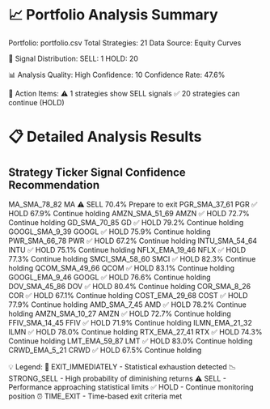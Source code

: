# 📈 Portfolio Analysis Summary

Portfolio: portfolio.csv
Total Strategies: 21
Data Source: Equity Curves

🎯 Signal Distribution:
SELL: 1
HOLD: 20

📊 Analysis Quality:
High Confidence: 10
Confidence Rate: 47.6%

🚨 Action Items:
⚠️ 1 strategies show SELL signals
✅ 20 strategies can continue (HOLD)

# 📋 Detailed Analysis Results

## Strategy Ticker Signal Confidence Recommendation

MA_SMA_78_82 MA ⚠️ SELL 70.4% Prepare to exit
PGR_SMA_37_61 PGR ✅ HOLD 67.9% Continue holding
AMZN_SMA_51_69 AMZN ✅ HOLD 72.7% Continue holding
GD_SMA_70_85 GD ✅ HOLD 79.2% Continue holding
GOOGL_SMA_9_39 GOOGL ✅ HOLD 75.9% Continue holding
PWR_SMA_66_78 PWR ✅ HOLD 67.2% Continue holding
INTU_SMA_54_64 INTU ✅ HOLD 75.1% Continue holding
NFLX_EMA_19_46 NFLX ✅ HOLD 77.3% Continue holding
SMCI_SMA_58_60 SMCI ✅ HOLD 82.3% Continue holding
QCOM_SMA_49_66 QCOM ✅ HOLD 83.1% Continue holding
GOOGL_EMA_9_46 GOOGL ✅ HOLD 76.6% Continue holding
DOV_SMA_45_86 DOV ✅ HOLD 80.4% Continue holding
COR_SMA_8_26 COR ✅ HOLD 67.1% Continue holding
COST_EMA_29_68 COST ✅ HOLD 77.9% Continue holding
AMD_SMA_7_45 AMD ✅ HOLD 78.2% Continue holding
AMZN_SMA_10_27 AMZN ✅ HOLD 72.7% Continue holding
FFIV_SMA_14_45 FFIV ✅ HOLD 71.9% Continue holding
ILMN_EMA_21_32 ILMN ✅ HOLD 78.0% Continue holding
RTX_EMA_27_41 RTX ✅ HOLD 74.3% Continue holding
LMT_EMA_59_87 LMT ✅ HOLD 83.0% Continue holding
CRWD_EMA_5_21 CRWD ✅ HOLD 67.5% Continue holding

💡 Legend:
🚨 EXIT_IMMEDIATELY - Statistical exhaustion detected
📉 STRONG_SELL - High probability of diminishing returns
⚠️ SELL - Performance approaching statistical limits
✅ HOLD - Continue monitoring position
⏰ TIME_EXIT - Time-based exit criteria met
